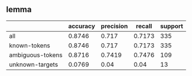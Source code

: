 
## lemma

|                  | accuracy | precision | recall | support |
|------------------|----------|-----------|--------|---------|
| all              | 0.8746   | 0.717     | 0.7173 | 335     |
| known-tokens     | 0.8746   | 0.717     | 0.7173 | 335     |
| ambiguous-tokens | 0.8716   | 0.7419    | 0.7476 | 109     |
| unknown-targets  | 0.0769   | 0.04      | 0.04   | 13      |

